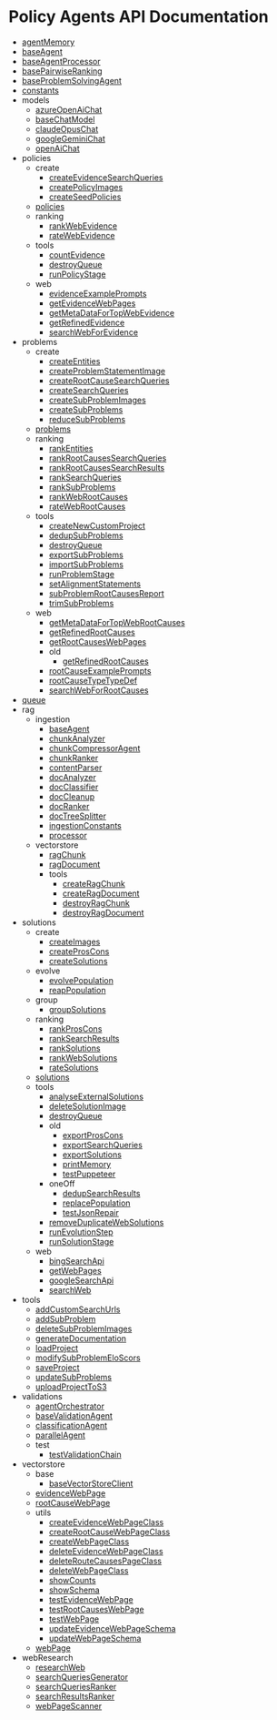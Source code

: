 # Policy Agents API Documentation

- [agentMemory](src/src/agentMemory.md)
- [baseAgent](src/src/baseAgent.md)
- [baseAgentProcessor](src/src/baseAgentProcessor.md)
- [basePairwiseRanking](src/src/basePairwiseRanking.md)
- [baseProblemSolvingAgent](src/src/baseProblemSolvingAgent.md)
- [constants](src/src/constants.md)
- models
  - [azureOpenAiChat](src/models/azureOpenAiChat.md)
  - [baseChatModel](src/models/baseChatModel.md)
  - [claudeOpusChat](src/models/claudeOpusChat.md)
  - [googleGeminiChat](src/models/googleGeminiChat.md)
  - [openAiChat](src/models/openAiChat.md)
- policies
  - create
    - [createEvidenceSearchQueries](src/policies/create/createEvidenceSearchQueries.md)
    - [createPolicyImages](src/policies/create/createPolicyImages.md)
    - [createSeedPolicies](src/policies/create/createSeedPolicies.md)
  - [policies](src/policies/policies.md)
  - ranking
    - [rankWebEvidence](src/policies/ranking/rankWebEvidence.md)
    - [rateWebEvidence](src/policies/ranking/rateWebEvidence.md)
  - tools
    - [countEvidence](src/policies/tools/countEvidence.md)
    - [destroyQueue](src/policies/tools/destroyQueue.md)
    - [runPolicyStage](src/policies/tools/runPolicyStage.md)
  - web
    - [evidenceExamplePrompts](src/policies/web/evidenceExamplePrompts.md)
    - [getEvidenceWebPages](src/policies/web/getEvidenceWebPages.md)
    - [getMetaDataForTopWebEvidence](src/policies/web/getMetaDataForTopWebEvidence.md)
    - [getRefinedEvidence](src/policies/web/getRefinedEvidence.md)
    - [searchWebForEvidence](src/policies/web/searchWebForEvidence.md)
- problems
  - create
    - [createEntities](src/problems/create/createEntities.md)
    - [createProblemStatementImage](src/problems/create/createProblemStatementImage.md)
    - [createRootCauseSearchQueries](src/problems/create/createRootCauseSearchQueries.md)
    - [createSearchQueries](src/problems/create/createSearchQueries.md)
    - [createSubProblemImages](src/problems/create/createSubProblemImages.md)
    - [createSubProblems](src/problems/create/createSubProblems.md)
    - [reduceSubProblems](src/problems/create/reduceSubProblems.md)
  - [problems](src/problems/problems.md)
  - ranking
    - [rankEntities](src/problems/ranking/rankEntities.md)
    - [rankRootCausesSearchQueries](src/problems/ranking/rankRootCausesSearchQueries.md)
    - [rankRootCausesSearchResults](src/problems/ranking/rankRootCausesSearchResults.md)
    - [rankSearchQueries](src/problems/ranking/rankSearchQueries.md)
    - [rankSubProblems](src/problems/ranking/rankSubProblems.md)
    - [rankWebRootCauses](src/problems/ranking/rankWebRootCauses.md)
    - [rateWebRootCauses](src/problems/ranking/rateWebRootCauses.md)
  - tools
    - [createNewCustomProject](src/problems/tools/createNewCustomProject.md)
    - [dedupSubProblems](src/problems/tools/dedupSubProblems.md)
    - [destroyQueue](src/problems/tools/destroyQueue.md)
    - [exportSubProblems](src/problems/tools/exportSubProblems.md)
    - [importSubProblems](src/problems/tools/importSubProblems.md)
    - [runProblemStage](src/problems/tools/runProblemStage.md)
    - [setAlignmentStatements](src/problems/tools/setAlignmentStatements.md)
    - [subProblemRootCausesReport](src/problems/tools/subProblemRootCausesReport.md)
    - [trimSubProblems](src/problems/tools/trimSubProblems.md)
  - web
    - [getMetaDataForTopWebRootCauses](src/problems/web/getMetaDataForTopWebRootCauses.md)
    - [getRefinedRootCauses](src/problems/web/getRefinedRootCauses.md)
    - [getRootCausesWebPages](src/problems/web/getRootCausesWebPages.md)
    - old
      - [getRefinedRootCauses](src/problems/web/old/getRefinedRootCauses.md)
    - [rootCauseExamplePrompts](src/problems/web/rootCauseExamplePrompts.md)
    - [rootCauseTypeTypeDef](src/problems/web/rootCauseTypeTypeDef.md)
    - [searchWebForRootCauses](src/problems/web/searchWebForRootCauses.md)
- [queue](src/src/queue.md)
- rag
  - ingestion
    - [baseAgent](src/rag/ingestion/baseAgent.md)
    - [chunkAnalyzer](src/rag/ingestion/chunkAnalyzer.md)
    - [chunkCompressorAgent](src/rag/ingestion/chunkCompressorAgent.md)
    - [chunkRanker](src/rag/ingestion/chunkRanker.md)
    - [contentParser](src/rag/ingestion/contentParser.md)
    - [docAnalyzer](src/rag/ingestion/docAnalyzer.md)
    - [docClassifier](src/rag/ingestion/docClassifier.md)
    - [docCleanup](src/rag/ingestion/docCleanup.md)
    - [docRanker](src/rag/ingestion/docRanker.md)
    - [docTreeSplitter](src/rag/ingestion/docTreeSplitter.md)
    - [ingestionConstants](src/rag/ingestion/ingestionConstants.md)
    - [processor](src/rag/ingestion/processor.md)
  - vectorstore
    - [ragChunk](src/rag/vectorstore/ragChunk.md)
    - [ragDocument](src/rag/vectorstore/ragDocument.md)
    - tools
      - [createRagChunk](src/rag/vectorstore/tools/createRagChunk.md)
      - [createRagDocument](src/rag/vectorstore/tools/createRagDocument.md)
      - [destroyRagChunk](src/rag/vectorstore/tools/destroyRagChunk.md)
      - [destroyRagDocument](src/rag/vectorstore/tools/destroyRagDocument.md)
- solutions
  - create
    - [createImages](src/solutions/create/createImages.md)
    - [createProsCons](src/solutions/create/createProsCons.md)
    - [createSolutions](src/solutions/create/createSolutions.md)
  - evolve
    - [evolvePopulation](src/solutions/evolve/evolvePopulation.md)
    - [reapPopulation](src/solutions/evolve/reapPopulation.md)
  - group
    - [groupSolutions](src/solutions/group/groupSolutions.md)
  - ranking
    - [rankProsCons](src/solutions/ranking/rankProsCons.md)
    - [rankSearchResults](src/solutions/ranking/rankSearchResults.md)
    - [rankSolutions](src/solutions/ranking/rankSolutions.md)
    - [rankWebSolutions](src/solutions/ranking/rankWebSolutions.md)
    - [rateSolutions](src/solutions/ranking/rateSolutions.md)
  - [solutions](src/solutions/solutions.md)
  - tools
    - [analyseExternalSolutions](src/solutions/tools/analyseExternalSolutions.md)
    - [deleteSolutionImage](src/solutions/tools/deleteSolutionImage.md)
    - [destroyQueue](src/solutions/tools/destroyQueue.md)
    - old
      - [exportProsCons](src/solutions/tools/old/exportProsCons.md)
      - [exportSearchQueries](src/solutions/tools/old/exportSearchQueries.md)
      - [exportSolutions](src/solutions/tools/old/exportSolutions.md)
      - [printMemory](src/solutions/tools/old/printMemory.md)
      - [testPuppeteer](src/solutions/tools/old/testPuppeteer.md)
    - oneOff
      - [dedupSearchResults](src/solutions/tools/oneOff/dedupSearchResults.md)
      - [replacePopulation](src/solutions/tools/oneOff/replacePopulation.md)
      - [testJsonRepair](src/solutions/tools/oneOff/testJsonRepair.md)
    - [removeDuplicateWebSolutions](src/solutions/tools/removeDuplicateWebSolutions.md)
    - [runEvolutionStep](src/solutions/tools/runEvolutionStep.md)
    - [runSolutionStage](src/solutions/tools/runSolutionStage.md)
  - web
    - [bingSearchApi](src/solutions/web/bingSearchApi.md)
    - [getWebPages](src/solutions/web/getWebPages.md)
    - [googleSearchApi](src/solutions/web/googleSearchApi.md)
    - [searchWeb](src/solutions/web/searchWeb.md)
- tools
  - [addCustomSearchUrls](src/tools/addCustomSearchUrls.md)
  - [addSubProblem](src/tools/addSubProblem.md)
  - [deleteSubProblemImages](src/tools/deleteSubProblemImages.md)
  - [generateDocumentation](src/tools/generateDocumentation.md)
  - [loadProject](src/tools/loadProject.md)
  - [modifySubProblemEloScors](src/tools/modifySubProblemEloScors.md)
  - [saveProject](src/tools/saveProject.md)
  - [updateSubProblems](src/tools/updateSubProblems.md)
  - [uploadProjectToS3](src/tools/uploadProjectToS3.md)
- validations
  - [agentOrchestrator](src/validations/agentOrchestrator.md)
  - [baseValidationAgent](src/validations/baseValidationAgent.md)
  - [classificationAgent](src/validations/classificationAgent.md)
  - [parallelAgent](src/validations/parallelAgent.md)
  - test
    - [testValidationChain](src/validations/test/testValidationChain.md)
- vectorstore
  - base
    - [baseVectorStoreClient](src/vectorstore/base/baseVectorStoreClient.md)
  - [evidenceWebPage](src/vectorstore/evidenceWebPage.md)
  - [rootCauseWebPage](src/vectorstore/rootCauseWebPage.md)
  - utils
    - [createEvidenceWebPageClass](src/vectorstore/utils/createEvidenceWebPageClass.md)
    - [createRootCauseWebPageClass](src/vectorstore/utils/createRootCauseWebPageClass.md)
    - [createWebPageClass](src/vectorstore/utils/createWebPageClass.md)
    - [deleteEvidenceWebPageClass](src/vectorstore/utils/deleteEvidenceWebPageClass.md)
    - [deleteRouteCausesPageClass](src/vectorstore/utils/deleteRouteCausesPageClass.md)
    - [deleteWebPageClass](src/vectorstore/utils/deleteWebPageClass.md)
    - [showCounts](src/vectorstore/utils/showCounts.md)
    - [showSchema](src/vectorstore/utils/showSchema.md)
    - [testEvidenceWebPage](src/vectorstore/utils/testEvidenceWebPage.md)
    - [testRootCausesWebPage](src/vectorstore/utils/testRootCausesWebPage.md)
    - [testWebPage](src/vectorstore/utils/testWebPage.md)
    - [updateEvidenceWebPageSchema](src/vectorstore/utils/updateEvidenceWebPageSchema.md)
    - [updateWebPageSchema](src/vectorstore/utils/updateWebPageSchema.md)
  - [webPage](src/vectorstore/webPage.md)
- webResearch
  - [researchWeb](src/webResearch/researchWeb.md)
  - [searchQueriesGenerator](src/webResearch/searchQueriesGenerator.md)
  - [searchQueriesRanker](src/webResearch/searchQueriesRanker.md)
  - [searchResultsRanker](src/webResearch/searchResultsRanker.md)
  - [webPageScanner](src/webResearch/webPageScanner.md)
